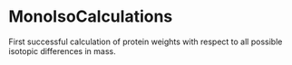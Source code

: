 # MonoIsoCalculations
First successful calculation of protein weights with respect to all possible isotopic differences in mass.

